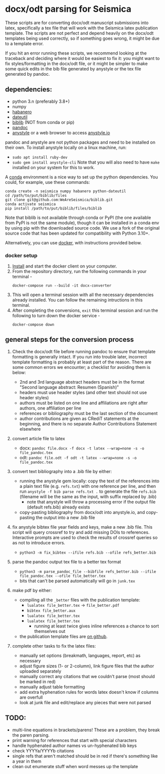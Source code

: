 # docx/odt parsing for Seismica

These scripts are for converting docx/odt manuscript submissions into latex, specifically a tex file that will work with the Seismica latex publication template. The scripts are not perfect and depend heavily on the docx/odt templates being used correctly, so if something goes wrong, it might be due to a template error.

If you hit an error running these scripts, we recommend looking at the traceback and deciding where it would be easiest to fix it: you might want to fix styles/formatting in the docx/odt file, or it might be simpler to make some quick edits in the bib file generated by anystyle or the tex file generated by pandoc.

## dependencies:
- python 3.n (preferably 3.8+)
- numpy
- [habanero](https://habanero.readthedocs.io/)
- [dateutil](https://dateutil.readthedocs.io/en/stable/)
- [biblib](https://github.com/WeAreSeismica/biblib) (NOT from conda or pip)
- [pandoc](https://pandoc.org/)
- [anystyle](https://github.com/inukshuk/anystyle) or a web browser to access [anystyle.io](anystyle.io)

pandoc and anystyle are not python packages and need to be installed on their own. To install anystyle locally on a linux machine, run:
- `sudo apt install ruby-dev`
- `sudo gem install anystyle-cli`
Note that you will also need to have `make` installed on your system for this to work.

A [conda](conda.io) environment is a nice way to set up the python dependencies. You could, for example, use these commands:

```
conda create -n seismica numpy habanero python-dateutil
cd /path/to/put/biblib/files
git clone git@github.com:WeAreSeismica/biblib.git
conda activate seismica
pip install /path/to/put/biblib/files/biblib
```

Note that biblib is not available through conda or PyPI (the one available from PyPI is not the same module), though it can be installed in a conda env by using pip with the downloaded source code. We use a fork of the original source code that has been updated for compatibility with Python 3.10+.


Alternatively, you can use [docker](docker.com), with instructions provided below.

### docker setup
1. [Install](docker.com/products/docker-desktop) and start the docker client on your computer.
1. From the repository directory, run the following commands in your terminal - 
    ```
    docker-compose run --build -it docx-converter
    ```
1. This will open a terminal session with all the necessary dependencies already installed. You can follow the remaining intructions in this terminal.
1. After completing the conversions, `exit` this terminal session and run the following to turn down the docker service - 
    ```
    docker-compose down
    ```
## general steps for the conversion process

1. Check the docx/odt file before running pandoc to ensure that template formatting is generally intact. If you run into trouble later, incorrect template formatting is probably at least part of the reason. There are some common errors we encounter; a checklist for avoiding them is below:
    - 2nd and 3rd language abstract headers must be in the format "Second language abstract: Resumen (Spanish)" 
    - headers must use header styles (and other text should not use header styles)
    - authors must be listed on one line and affiliations are right after authors, one affiliation per line
    - references or bibliography must be the last section of the document
    - author contributions are given as CRediT statements at the beginning, and there is no separate Author Contributions Statement elsewhere

1. convert article file to latex
    - docx: `pandoc file.docx -f docx -t latex --wrap=none -s -o file_pandoc.tex`
    - odt: `pandoc file.odt -f odt -t latex --wrap=none -s -o file_pandoc.tex`

1. convert text bibliography into a .bib file by either:
    - running the anystyle gem locally: copy the text of the references into a plain text file (e.g. `refs.txt`) with one reference per line, and then run `anystyle -f bib parse refs.txt .` to generate the file `refs.bib` (filename will be the same as the input, with suffix replaced by .bib)
        - note that anystyle will throw a processing error if the output file (default refs.bib) already exists
    - copy-pasting bibliography from docx/odt into anystyle.io, and copy-pasting the output into a new .bib file

1. fix anystyle bibtex file year fields and keys, make a new .bib file. This script will query crossref to try and add missing DOIs to references. Interactive prompts are used to check the results of crossref queries so as not to introduce errors.
    - `python3 -m fix_bibtex --ifile refs.bib --ofile refs_better.bib`

1. parse the pandoc output tex file to a better tex format
    - `python3 -m parse_pandoc_file --bibfile refs_better.bib --ifile file_pandoc.tex --ofile file_better.tex`
    - bits that can't be parsed automatically will go in `junk.tex`

1. make pdf by either:
    - compiling all the `_better` files with the publication template:
        - `lualatex file_better.tex` -> `file_better.pdf`
        - `bibtex file_better.aux`
        - `lualatex file_better.tex`
        - `lualatex file_better.tex`
            - running at least twice gives inline references a chance to sort themselves out
    - the publication template files are [on github](https://github.com/WeAreSeismica/templates).

1. complete other tasks to fix the latex files:
    - manually set options (breakmath, languages, report, etc) as necessary
    - adjust figure sizes (1- or 2-column), link figure files that the author uploaded separately
    - manually correct any citations that we couldn't parse (most should be marked in red)
    - manually adjust table formatting
    - add extra hyphenation rules for words latex doesn't know if columns are overfull
    - look at junk file and edit/replace any pieces that were not parsed

## TODO: 
- multi-line equations in brackets/parens! These are a problem, they break the paren parsing.
- print warning for references that start with special characters
- handle hyphenated author names vs un-hyphenated bib keys
- check YYYYa/YYYYb citations
- single refs that aren't matched should be in red if there's something like a year in them
- clean out enumerate stuff when word messes up the template
